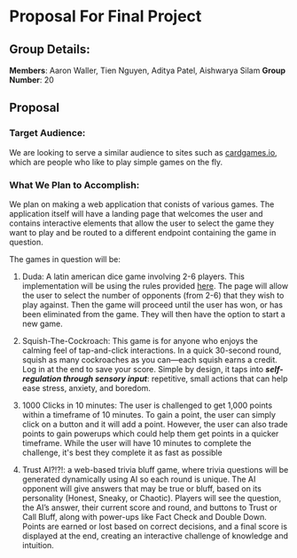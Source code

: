 # Proposal For Final Project

## Group Details:

 **Members**: Aaron Waller, Tien Nguyen, Aditya Patel, Aishwarya Silam
 **Group Number**: 20

## Proposal

### Target Audience:

We are looking to serve a similar audience to sites such as [cardgames.io](https://cardgames.io/), which are people who like to play simple games on the fly.

### What We Plan to Accomplish:

We plan on making a web application that conists of various games.  The application itself will have a landing page that welcomes the user and contains interactive elements that allow the user to select the game they want to play and be routed to a different endpoint containing the game in question. 

The games in question will be:

1. Duda: A latin american dice game involving 2-6 players. This implementation will be using the rules provided [here](https://bead.game/games/dice-games/dudo). The page will allow the user to select the number of opponents (from 2-6) that they wish to play against. Then the game will proceed until the user has won, or has been eliminated from the game. They will then have the option to start a new game.

2. Squish-The-Cockroach: This game is for anyone who enjoys the calming feel of tap-and-click interactions. In a quick 30-second round, squish as many cockroaches as you can—each squish earns a credit. Log in at the end to save your score. Simple by design, it taps into ***self-regulation through sensory input***: repetitive, small actions that can help ease stress, anxiety, and boredom.


3. 1000 Clicks in 10 minutes: The user is challenged to get 1,000 points within a timeframe of 10 minutes. To gain a point, the user can simply click on a button and it will add a point. However, the user can also trade points to gain powerups which could help them get points in a quicker timeframe. While the user will have 10 minutes to complete the challenge, it's best they complete it as fast as possible 

4.  Trust AI?!?!: a web-based trivia bluff game, where trivia questions will be generated dynamically using AI so each round is unique. The AI opponent will give answers that may be true or bluff, based on its personality (Honest, Sneaky, or Chaotic). Players will see the question, the AI’s answer, their current score and round, and buttons to Trust or Call Bluff, along with power-ups like Fact Check and Double Down. Points are earned or lost based on correct decisions, and a final score is displayed at the end, creating an interactive challenge of knowledge and intuition.